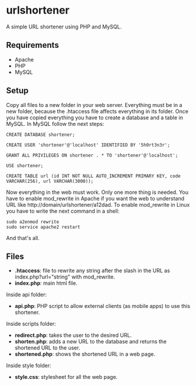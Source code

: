 urlshortener
============

A simple URL shortener using PHP and MySQL.

Requirements
--------------

- Apache
- PHP
- MySQL

Setup
--------------

Copy all files to a new folder in your web server. Everything must be in a new folder, because the .htaccess file affects everything in its folder. Once you have copied everything you have to create a database and a table in MySQL. In MySQL follow the next steps:

    CREATE DATABASE shortener;
    
    CREATE USER 'shortener'@'localhost' IDENTIFIED BY '5h0rt3n3r';
  
    GRANT ALL PRIVILEGES ON shortener . * TO 'shortener'@'localhost';
  
    USE shortener;
  
    CREATE TABLE url (id INT NOT NULL AUTO_INCREMENT PRIMARY KEY, code VARCHAR(256), url VARCHAR(3000));

Now everything in the web must work. Only one more thing is needed. You have to enable mod_rewrite in Apache if you want the web to understand URL like http://domain/urlshortener/a12dad. To enable mod_rewrite in Linux you have to write the next command in a shell:

    sudo a2enmod rewrite
    sudo service apache2 restart

And that's all.

Files
--------------

- **.htaccess**: file to rewrite any string after the slash in the URL as index.php?url="string" with mod_rewrite.
- **index.php**: main html file.

Inside api folder:

- **api.php**: PHP script to allow external clients (as mobile apps) to use this shortener.

Inside scripts folder:

- **redirect.php**: takes the user to the desired URL.
- **shorten.php**: adds a new URL to the database and returns the shortened URL to the user.
- **shortened.php**: shows the shortened URL in a web page.

Inside style folder:

- **style.css**: stylesheet for all the web page.

